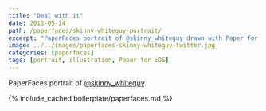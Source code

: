 ```yaml
---
title: "Deal with it"
date: 2013-05-14
path: /paperfaces/skinny-whiteguy-portrait/
excerpt: "PaperFaces portrait of @skinny_whiteguy drawn with Paper for iOS on an iPad."
image: ../../images/paperfaces-skinny-whiteguy-twitter.jpg
categories: [paperfaces]
tags: [portrait, illustration, Paper for iOS]
---
```


PaperFaces portrait of [@skinny_whiteguy](https://twitter.com/skinny_whiteguy).

{% include_cached boilerplate/paperfaces.md %}
